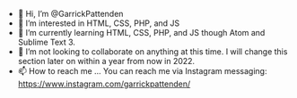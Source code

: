 - 👋 Hi, I’m @GarrickPattenden
- 👀 I’m interested in HTML, CSS, PHP, and JS
- 🌱 I’m currently learning HTML, CSS, PHP, and JS though Atom and Sublime Text 3.
- 💞️ I’m not looking to collaborate on anything at this time. I will change this section later on within a year from now in 2022.
- 📫 How to reach me ... You can reach me via Instagram messaging: https://www.instagram.com/garrickpattenden/

<!---
GarrickPattenden/GarrickPattenden is a ✨ special ✨ repository because its `README.md` (this file) appears on your GitHub profile.
You can click the Preview link to take a look at your changes.
--->
